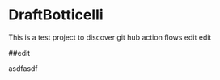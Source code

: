 # DraftBotticelli

This is a test project to discover git hub action flows
edit
edit




##edit

asdfasdf
